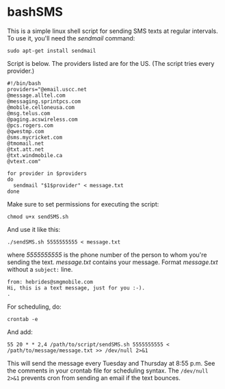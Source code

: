 bashSMS
=======

This is a simple linux shell script for sending SMS texts at regular intervals. To use it, you'll need the *sendmail* command: 
```
sudo apt-get install sendmail
```
Script is below. The providers listed are for the US. (The script tries every provider.)
```
#!/bin/bash
providers="@email.uscc.net
@message.alltel.com
@messaging.sprintpcs.com
@mobile.celloneusa.com
@msg.telus.com
@paging.acswireless.com
@pcs.rogers.com
@qwestmp.com
@sms.mycricket.com
@tmomail.net
@txt.att.net
@txt.windmobile.ca
@vtext.com"

for provider in $providers
do
  sendmail "$1$provider" < message.txt
done
```

Make sure to set permissions for executing the script:
```
chmod u+x sendSMS.sh
```

And use it like this:
```
./sendSMS.sh 5555555555 < message.txt
```
where *5555555555* is the phone number of the person to whom you're sending the text. *message.txt* contains your message. Format *message.txt* without a `subject:` line.
```
from: hebrides@smgmobile.com
Hi, this is a text message, just for you :-).
.
```

For scheduling, do:
```
crontab -e
```
And add:
```
55 20 * * 2,4 /path/to/script/sendSMS.sh 5555555555 < /path/to/message/message.txt >> /dev/null 2>&1
```
This will send the message every Tuesday and Thursday at 8:55 p.m. See the comments in your crontab file for scheduling syntax.
The `/dev/null 2>&1` prevents cron from sending an email if the text bounces.








